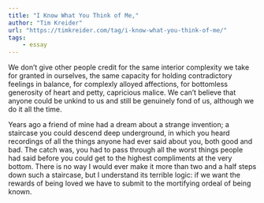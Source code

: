 ```yaml
---
title: "I Know What You Think of Me,"
author: "Tim Kreider"
url: "https://timkreider.com/tag/i-know-what-you-think-of-me/"
tags: 
    - essay
---
```


We don’t give other people credit for the same interior complexity we take for granted in ourselves, the same capacity for holding contradictory feelings in balance, for complexly alloyed affections, for bottomless generosity of heart and petty, capricious malice. We can’t believe that anyone could be unkind to us and still be genuinely fond of us, although we do it all the time.

Years ago a friend of mine had a dream about a strange invention; a staircase you could descend deep underground, in which you heard recordings of all the things anyone had ever said about you, both good and bad. The catch was, you had to pass through all the worst things people had said before you could get to the highest compliments at the very bottom. There is no way I would ever make it more than two and a half steps down such a staircase, but I understand its terrible logic: if we want the rewards of being loved we have to submit to the mortifying ordeal of being known.
